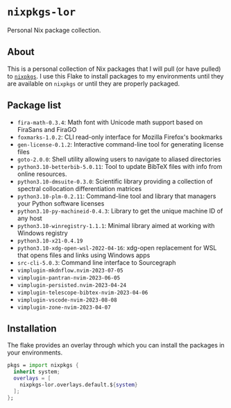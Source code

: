 # `nixpkgs-lor`

Personal Nix package collection.

## About

This is a personal collection of Nix packages that I will pull (or have pulled)
to [`nixpkgs`][nixpkgs].
I use this Flake to install packages to my environments
until they are available on `nixpkgs` or until they are properly packaged.

[nixpkgs]: https://github.com/NixOS/nixpkgs

## Package list

- `fira-math-0.3.4`: Math font with Unicode math support based on FiraSans and FiraGO
- `foxmarks-1.0.2`: CLI read-only interface for Mozilla Firefox's bookmarks
- `gen-license-0.1.2`: Interactive command-line tool for generating license files
- `goto-2.0.0`: Shell utility allowing users to navigate to aliased directories
- `python3.10-betterbib-5.0.11`: Tool to update BibTeX files with info from online resources.
- `python3.10-dmsuite-0.3.0`: Scientific library providing a collection of spectral collocation differentiation matrices
- `python3.10-plm-0.2.11`: Command-line tool and library that managers your Python software licenses
- `python3.10-py-machineid-0.4.3`: Library to get the unique machine ID of any host
- `python3.10-winregistry-1.1.1`: Minimal library aimed at working with Windows registry
- `python3.10-x21-0.4.19`
- `python3.10-xdg-open-wsl-2022-04-16`: xdg-open replacement for WSL that opens files and links using Windows apps
- `src-cli-5.0.3`: Command line interface to Sourcegraph
- `vimplugin-mkdnflow.nvim-2023-07-05`
- `vimplugin-pantran-nvim-2023-06-05`
- `vimplugin-persisted.nvim-2023-04-24`
- `vimplugin-telescope-bibtex-nvim-2023-04-06`
- `vimplugin-vscode-nvim-2023-08-08`
- `vimplugin-zone-nvim-2023-04-07`

## Installation

The flake provides an overlay through which
you can install the packages in your environments.

```nix
pkgs = import nixpkgs {
  inherit system;
  overlays = [
    nixpkgs-lor.overlays.default.${system}
  ];
};
```
